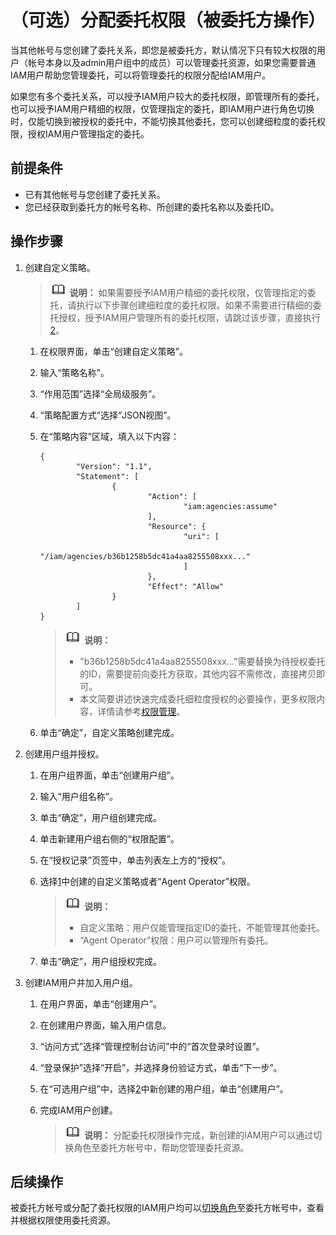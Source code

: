 # （可选）分配委托权限（被委托方操作）<a name="iam_01_0063"></a>

当其他帐号与您创建了委托关系，即您是被委托方，默认情况下只有较大权限的用户（帐号本身以及admin用户组中的成员）可以管理委托资源，如果您需要普通IAM用户帮助您管理委托，可以将管理委托的权限分配给IAM用户。

如果您有多个委托关系，可以授予IAM用户较大的委托权限，即管理所有的委托，也可以授予IAM用户精细的权限，仅管理指定的委托，即IAM用户进行角色切换时，仅能切换到被授权的委托中，不能切换其他委托，您可以创建细粒度的委托权限，授权IAM用户管理指定的委托。

## 前提条件<a name="section8625973163627"></a>

-   已有其他帐号与您创建了委托关系。
-   您已经获取到委托方的帐号名称、所创建的委托名称以及委托ID。

## 操作步骤<a name="section126738501115"></a>

1.  <a name="li4527132844312"></a>创建自定义策略。

    >![](public_sys-resources/icon-note.gif) **说明：** 
    >如果需要授予IAM用户精细的委托权限，仅管理指定的委托，请执行以下步骤创建细粒度的委托权限。如果不需要进行精细的委托授权，授予IAM用户管理所有的委托权限，请跳过该步骤，直接执行[2](#li135311310144613)。

    1.  在权限界面，单击“创建自定义策略”。
    2.  输入“策略名称”。
    3.  “作用范围”选择“全局级服务”。
    4.  “策略配置方式”选择“JSON视图”。
    5.  在“策略内容”区域，填入以下内容：

        ```
        {
                "Version": "1.1",
                "Statement": [
                        {
                                "Action": [
                                        "iam:agencies:assume"
                                ],
                                "Resource": {
                                        "uri": [
                                                "/iam/agencies/b36b1258b5dc41a4aa8255508xxx..."
                                        ]
                                },
                                "Effect": "Allow"
                        }
                ]
        }
        ```

        >![](public_sys-resources/icon-note.gif) **说明：** 
        >-   "b36b1258b5dc41a4aa8255508xxx..."需要替换为待授权委托的ID，需要提前向委托方获取，其他内容不需修改，直接拷贝即可。
        >-   本文简要讲述快速完成委托细粒度授权的必要操作，更多权限内容，详情请参考[权限管理](权限管理.md)。

    6.  单击“确定”，自定义策略创建完成。

2.  <a name="li135311310144613"></a>创建用户组并授权。
    1.  在用户组界面，单击“创建用户组”。
    2.  输入“用户组名称”。
    3.  单击“确定”，用户组创建完成。
    4.  单击新建用户组右侧的“权限配置”。
    5.  在“授权记录”页签中，单击列表左上方的“授权”。
    6.  选择[1](#li4527132844312)中创建的自定义策略或者“Agent Operator”权限。

        >![](public_sys-resources/icon-note.gif) **说明：** 
        >-   自定义策略：用户仅能管理指定ID的委托，不能管理其他委托。
        >-   “Agent Operator”权限：用户可以管理所有委托。

    7.  单击“确定”，用户组授权完成。

3.  创建IAM用户并加入用户组。
    1.  在用户界面，单击“创建用户”。
    2.  在创建用户界面，输入用户信息。
    3.  “访问方式”选择“管理控制台访问”中的“首次登录时设置”。
    4.  “登录保护”选择“开启”，并选择身份验证方式，单击“下一步”。
    5.  在“可选用户组”中，选择[2](#li135311310144613)中新创建的用户组，单击“创建用户”。
    6.  完成IAM用户创建。

        >![](public_sys-resources/icon-note.gif) **说明：** 
        >分配委托权限操作完成，新创建的IAM用户可以通过切换角色至委托方帐号中，帮助您管理委托资源。



## 后续操作<a name="section118851627142810"></a>

被委托方帐号或分配了委托权限的IAM用户均可以[切换角色](切换角色（被委托方操作）.md)至委托方帐号中，查看并根据权限使用委托资源。

